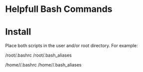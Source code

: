 # Helpfull Bash Commands

# Install
Place both scripts in the user and/or root directory.
For example:

/root/.bashrc
/root/.bash_aliases

/home/<username>/.bashrc
/home/<username>/.bash_aliases
